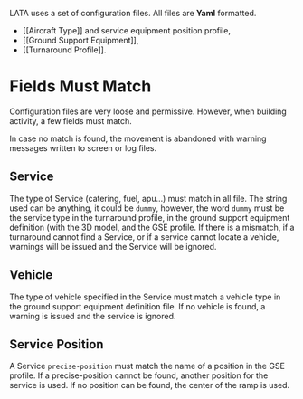 LATA uses a set of configuration files. All files are **Yaml** formatted.

- [[Aircraft Type]] and service equipment position profile,
- [[Ground Support Equipment]],
- [[Turnaround Profile]].

# Fields Must Match

Configuration files are very loose and permissive. However, when building activity, a few fields must match.

In case no match is found, the movement is abandoned with warning messages written to screen or log files.

## Service

The type of Service (catering, fuel, apu…) must match in all file. The string used can be anything, it could be `dummy`, however, the word `dummy` must be the service type in the turnaround profile, in the ground support equipment definition (with the 3D model, and the GSE profile. If there is a mismatch, if a turnaround cannot find a Service, or if a service cannot locate a vehicle, warnings will be issued and the Service will be ignored.

## Vehicle

The type of vehicle specified in the Service must match a vehicle type in the ground support equipment definition file. If no vehicle is found, a warning is issued and the service is ignored.

## Service Position

A Service `precise-position` must match the name of a position in the GSE profile. If a precise-position cannot be found, another position for the service is used. If no position can be found, the center of the ramp is used.